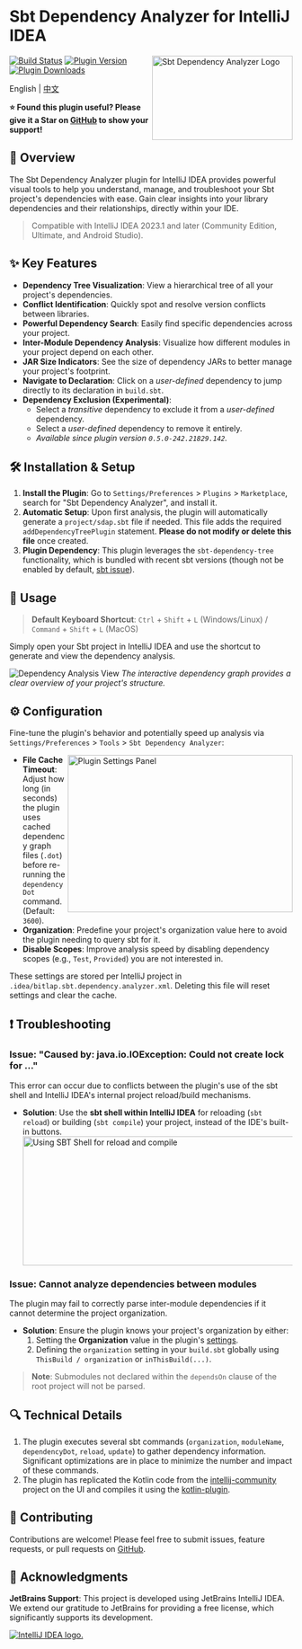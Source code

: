 # Sbt Dependency Analyzer for IntelliJ IDEA

<img src="./logo.svg" width="250" height="150" alt="Sbt Dependency Analyzer Logo" align="right" />

[![Build Status](https://github.com/bitlap/intellij-sbt-dependency-analyzer/actions/workflows/ScalaCI.yml/badge.svg)](https://github.com/bitlap/intellij-sbt-dependency-analyzer/actions/workflows/ScalaCI.yml)
[![Plugin Version](https://img.shields.io/jetbrains/plugin/v/22427-sbt-dependency-analyzer?label=Version)](https://plugins.jetbrains.com/plugin/22427-sbt-dependency-analyzer/versions)
[![Plugin Downloads](https://img.shields.io/jetbrains/plugin/d/22427?label=Downloads)](https://plugins.jetbrains.com/plugin/22427-sbt-dependency-analyzer)

English | [中文](README-CN.md)

**⭐ Found this plugin useful? Please give it a Star on [GitHub](https://github.com/bitlap/intellij-sbt-dependency-analyzer) to show your support!**

## 🚀 Overview

The Sbt Dependency Analyzer plugin for IntelliJ IDEA provides powerful visual tools to help you understand, manage, and troubleshoot your Sbt project's dependencies with ease. Gain clear insights into your library dependencies and their relationships, directly within your IDE.

> Compatible with IntelliJ IDEA 2023.1 and later (Community Edition, Ultimate, and Android Studio).

## ✨ Key Features

*   **Dependency Tree Visualization**: View a hierarchical tree of all your project's dependencies.
*   **Conflict Identification**: Quickly spot and resolve version conflicts between libraries.
*   **Powerful Dependency Search**: Easily find specific dependencies across your project.
*   **Inter-Module Dependency Analysis**: Visualize how different modules in your project depend on each other.
*   **JAR Size Indicators**: See the size of dependency JARs to better manage your project's footprint.
*   **Navigate to Declaration**: Click on a *user-defined* dependency to jump directly to its declaration in `build.sbt`.
*   **Dependency Exclusion (Experimental)**:
    *   Select a *transitive* dependency to exclude it from a *user-defined* dependency.
    *   Select a *user-defined* dependency to remove it entirely.
    *   *Available since plugin version `0.5.0-242.21829.142`.*

## 🛠️ Installation & Setup

1.  **Install the Plugin**: Go to `Settings/Preferences` > `Plugins` > `Marketplace`, search for "Sbt Dependency Analyzer", and install it.
2.  **Automatic Setup**: Upon first analysis, the plugin will automatically generate a `project/sdap.sbt` file if needed. This file adds the required `addDependencyTreePlugin` statement. **Please do not modify or delete this file** once created.
3.  **Plugin Dependency**: This plugin leverages the `sbt-dependency-tree` functionality, which is bundled with recent sbt versions (though not be enabled by default, [sbt issue](https://github.com/sbt/sbt/pull/5880)).

## 📖 Usage

> **Default Keyboard Shortcut**: `Ctrl` + `Shift` + `L` (Windows/Linux) / `Command` + `Shift` + `L` (MacOS)

Simply open your Sbt project in IntelliJ IDEA and use the shortcut to generate and view the dependency analysis.

![Dependency Analysis View](https://plugins.jetbrains.com/files/22427/screenshot_064531dc-a3fa-4a8e-9437-7e76defa1f48)
*The interactive dependency graph provides a clear overview of your project's structure.*

## ⚙️ Configuration

Fine-tune the plugin's behavior and potentially speed up analysis via `Settings/Preferences` > `Tools` > `Sbt Dependency Analyzer`:

<img src="./docs/settings.png" width="400" height="280" alt="Plugin Settings Panel" align="right" />

*   **File Cache Timeout**: Adjust how long (in seconds) the plugin uses cached dependency graph files (`.dot`) before re-running the `dependencyDot` command. (Default: `3600`).
*   **Organization**: Predefine your project's organization value here to avoid the plugin needing to query sbt for it.
*   **Disable Scopes**: Improve analysis speed by disabling dependency scopes (e.g., `Test`, `Provided`) you are not interested in.

These settings are stored per IntelliJ project in `.idea/bitlap.sbt.dependency.analyzer.xml`. Deleting this file will reset settings and clear the cache.

## ❗ Troubleshooting

### Issue: "Caused by: java.io.IOException: Could not create lock for ..."
This error can occur due to conflicts between the plugin's use of the sbt shell and IntelliJ IDEA's internal project reload/build mechanisms.
*   **Solution**: Use the **sbt shell within IntelliJ IDEA** for reloading (`sbt reload`) or building (`sbt compile`) your project, instead of the IDE's built-in buttons.
    <img src="./docs/sbtShellUseForReload.jpg" width="500" height="230" alt="Using SBT Shell for reload and compile" align="center" />

### Issue: Cannot analyze dependencies between modules
The plugin may fail to correctly parse inter-module dependencies if it cannot determine the project organization.
*   **Solution**: Ensure the plugin knows your project's organization by either:
    1.  Setting the **Organization** value in the plugin's [settings](#-configuration).
    2.  Defining the `organization` setting in your `build.sbt` globally using `ThisBuild / organization` or `inThisBuild(...)`.
> **Note**: Submodules not declared within the `dependsOn` clause of the root project will not be parsed.

## 🔍 Technical Details

1. The plugin executes several sbt commands (`organization`, `moduleName`, `dependencyDot`, `reload`, `update`) to gather dependency information. Significant optimizations are in place to minimize the number and impact of these commands.
2. The plugin has replicated the Kotlin code from the [intellij-community](https://github.com/JetBrains/intellij-community) project on the UI and compiles it using the [kotlin-plugin](https://github.com/bitlap/kotlin-plugin).

## 🤝 Contributing

Contributions are welcome! Please feel free to submit issues, feature requests, or pull requests on [GitHub](https://github.com/bitlap/intellij-sbt-dependency-analyzer).

## 🙏 Acknowledgments

**JetBrains Support**: This project is developed using JetBrains IntelliJ IDEA. We extend our gratitude to JetBrains for providing a free license, which significantly supports its development.

<a href="www.jetbrains.com">
<img src="https://resources.jetbrains.com/storage/products/company/brand/logos/jb_beam.svg?_gl=1*8f2ovk*_ga*NTY2NTA4Mzg1LjE2NzU3MzgzMTI.*_ga_9J976DJZ68*MTcwMzIwOTE4NS4xODUuMS4xNzAzMjA5NDYzLjI4LjAuMA..&_ga=2.177269094.2105719560.1703209186-566508385.1675738312" alt="IntelliJ IDEA logo.">
</a>

<br />